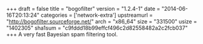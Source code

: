 +++
draft = false
title = "bogofilter"
version = "1.2.4-1"
date = "2014-06-16T20:13:24"
categories = ['network-extra']
upstreamurl = "http://bogofilter.sourceforge.net/"
arch = "x86_64"
size = "331500"
usize = "1402305"
sha1sum = "c9fddd18b99effcf496c2d82558482a2c2fcb037"
+++
A very fast Bayesian spam filtering tool.